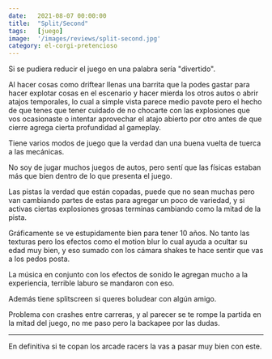 ```yaml
---
date:   2021-08-07 00:00:00
title:  "Split/Second"
tags:   [juego]
image:  '/images/reviews/split-second.jpg'
category: el-corgi-pretencioso
---
```

Si se pudiera reducir el juego en una palabra sería "divertido".

Al hacer cosas como driftear llenas una barrita que la podes gastar para hacer explotar cosas en el escenario y hacer mierda los otros autos o abrir atajos temporales, lo cual a simple vista parece medio pavote pero el hecho de que tenes que tener cuidado de no chocarte con las explosiones que vos ocasionaste o intentar aprovechar el atajo abierto por otro antes de que cierre agrega cierta profundidad al gameplay.

Tiene varios modos de juego que la verdad dan una buena vuelta de tuerca a las mecánicas.

No soy de jugar muchos juegos de autos, pero sentí que las físicas estaban más que bien dentro de lo que presenta el juego.

Las pistas la verdad que están copadas, puede que no sean muchas pero van cambiando partes de estas para agregar un poco de variedad, y si activas ciertas explosiones grosas terminas cambiando como la mitad de la pista.

Gráficamente se ve estupidamente bien para tener 10 años. No tanto las texturas pero los efectos como el motion blur lo cual ayuda a ocultar su edad muy bien, y eso sumado con los cámara shakes te hace sentir que vas a los pedos posta.

La música en conjunto con los efectos de sonido le agregan mucho a la experiencia, terrible laburo se mandaron con eso.

Además tiene splitscreen si queres boludear con algún amigo.

Problema con crashes entre carreras, y al parecer se te rompe la partida en la mitad del juego, no me paso pero la backapee por las dudas.

<hr>

En definitiva si te copan los arcade racers la vas a pasar muy bien con este.
